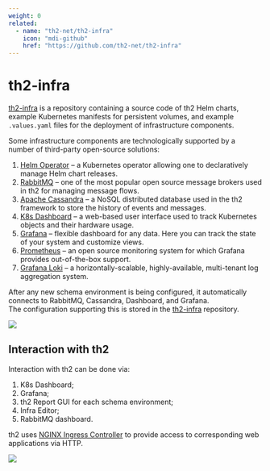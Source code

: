 ```yaml
---
weight: 0
related:
  - name: "th2-net/th2-infra"
    icon: "mdi-github"
    href: "https://github.com/th2-net/th2-infra"
---
```


# th2-infra

[th2-infra](https://github.com/th2-net/th2-infra) is a repository containing a source code of th2 Helm charts, example Kubernetes manifests for persistent volumes, and example `.values.yaml` files for the deployment of infrastructure components. 

<!--more-->

Some infrastructure components are technologically supported by a number of third-party open-source solutions:

1. [Helm Operator](https://docs.fluxcd.io/projects/helm-operator/) – a Kubernetes operator allowing one to declaratively manage Helm chart releases. 
2. [RabbitMQ](https://www.rabbitmq.com/) – one of the most popular open source message brokers used in th2 for managing message flows.
3. [Apache Cassandra](https://cassandra.apache.org/_/index.html) – a NoSQL distributed database used in the th2 framework to store the history of events and messages.  
4. [K8s Dashboard](https://kubernetes.io/docs/tasks/access-application-cluster/web-ui-dashboard/) – a web-based user interface used to track Kubernetes objects and their hardware usage.
5. [Grafana](https://grafana.com/grafana/) – flexible dashboard for any data. Here you can track the state of your system and customize views.
6. [Prometheus](https://grafana.com/docs/grafana/latest/getting-started/getting-started-prometheus/) – an open source monitoring system for which Grafana provides out-of-the-box support.
7. [Grafana Loki](https://grafana.com/oss/loki/) – a horizontally-scalable, highly-available, multi-tenant log aggregation system.

After any new schema environment is being configured, it automatically connects to RabbitMQ, Cassandra, Dashboard, and Grafana.  
The configuration supporting this is stored in the [th2-infra](https://github.com/th2-net/th2-infra) repository.

![](/img/fundamentals/th2-infra-3.png)

## Interaction with th2

Interaction with th2 can be done via:
1. K8s Dashboard;
2. Grafana;
3. th2 Report GUI for each schema environment; 
4. Infra Editor; 
5. RabbitMQ dashboard.

th2 uses [NGINX Ingress Controller](https://kubernetes.github.io/ingress-nginx/) to provide access to corresponding web applications via HTTP.

![](/img/fundamentals/th2-infra-4.png)
